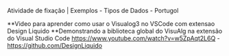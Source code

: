 Atividade de fixação | Exemplos - Tipos de Dados - Portugol

**Video para aprender como usar o Visualog3 no VSCode com extensao Design Liquido
**Demonstrando a biblioteca global do VisuAlg na extensão do Visual Studio Code
https://www.youtube.com/watch?v=w5ZpAqt2L6Q - https://github.com/DesignLiquido

